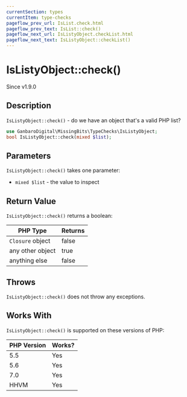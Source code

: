 ```yaml
---
currentSection: types
currentItem: type-checks
pageflow_prev_url: IsList.check.html
pageflow_prev_text: IsList::check()
pageflow_next_url: IsListyObject.checkList.html
pageflow_next_text: IsListyObject::checkList()
---
```


# IsListyObject::check()

<div class="callout info" markdown="1">
Since v1.9.0
</div>

## Description

`IsListyObject::check()` - do we have an object that's a valid PHP list?

```php
use GanbaroDigital\MissingBits\TypeChecks\IsListyObject;
bool IsListyObject::check(mixed $list);
```

## Parameters

`IsListyObject::check()` takes one parameter:

* `mixed $list` - the value to inspect

## Return Value

`IsListyObject::check()` returns a boolean:

PHP Type | Returns
---------|--------
`Closure` object | false
any other object | true
anything else | false

## Throws

`IsListyObject::check()` does not throw any exceptions.

## Works With

`IsListyObject::check()` is supported on these versions of PHP:

PHP Version | Works?
------------|-------
5.5 | Yes
5.6 | Yes
7.0 | Yes
HHVM | Yes
